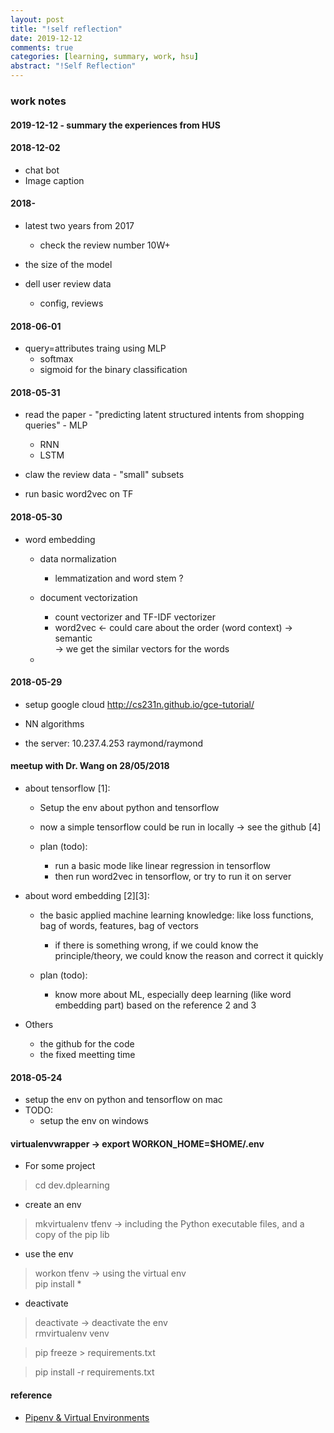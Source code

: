 ```yaml
---
layout: post
title: "!self reflection"
date: 2019-12-12
comments: true
categories: [learning, summary, work, hsu]
abstract: "!Self Reflection"
---
```


### work notes 

#### 2019-12-12 - summary the experiences from HUS  



#### 2018-12-02 
 * chat bot 
 * Image caption 

#### 2018-
 * latest two years from 2017
   - check the review number 10W+

 * the size of the model

 * dell user review data
   - config, reviews

#### 2018-06-01 
  * query=attributes traing using MLP  
    - softmax  
    - sigmoid for the binary classification 

#### 2018-05-31
  * read the paper - "predicting latent structured intents from shopping queries"  - MLP
    - RNN
    - LSTM 
    
  * claw the review data - "small" subsets  
  * run basic word2vec on TF  

#### 2018-05-30
  * word embedding
    + data normalization  
      - lemmatization and word stem ?  
      
    + document vectorization  
      - count vectorizer and TF-IDF vectorizer  
      - word2vec <- could care about the order (word context) -> semantic  
        -> we get the similar vectors for the words  
        
    + 


#### 2018-05-29
  * setup google cloud <http://cs231n.github.io/gce-tutorial/>
  
  * NN algorithms
  
  * the server: 10.237.4.253 raymond/raymond

#### meetup with Dr. Wang on 28/05/2018
* about tensorflow [1]:
    + Setup the env about python and tensorflow
    + now a simple tensorflow could be run in locally -> see the github [4] 
    
    + plan (todo):
        - run a basic mode like linear regression in tensorflow
        - then run word2vec in tensorflow, or try to run it on server
    
* about word embedding [2][3]:
    +  the basic applied machine learning knowledge:  like loss functions, bag of words, features, bag of vectors 
       - if there is something wrong, if we could know the principle/theory, we could know the reason and correct it quickly
 
    + plan (todo):
       - know more about ML, especially deep learning (like word embedding part) based on the reference 2 and 3

* Others
   + the github for the code
   + the fixed meetting time


#### 2018-05-24
  * setup the env on python and tensorflow on mac
  * TODO: 
    - setup the env on windows


#### virtualenvwrapper -> export WORKON_HOME=$HOME/.env

  * For some project 
> cd dev.dplearning  

  * create an env 
> mkvirtualenv tfenv -> including the Python executable files, and a copy of the pip lib  

  * use the env
> workon tfenv  -> using the virtual env  
> pip install * 

  * deactivate 
> deactivate -> deactivate the env  
> rmvirtualenv venv

> 
> pip freeze > requirements.txt 

> pip install -r requirements.txt

#### reference
* [Pipenv & Virtual Environments](http://docs.python-guide.org/en/latest/dev/virtualenvs/#lower-level-virtualenv)

